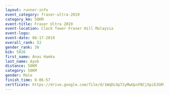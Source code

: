 ```yaml
---
layout: runner-info 
event_category: fraser-ultra-2019 
category_km: 50KM 
event-title: Fraser Ultra 2019 
event-location: Clock Tower Fraser Hill Malaysia 
event-logo: 
event-date: 08-17-2019 
overall_rank: 52
gender_rank: 38
bib: 5026
first_name: Anas Hamka
last_name: Ayob
distance: 50KM
category: 50KM
gender: Male
finish_time: 8-06-57
certficate: https-//drive.google.com/file/d/1WqDLOp72yMwUpsFBCjXpiE3GR9LLyY5y/view?usp=sharing
---
```

